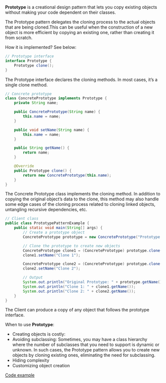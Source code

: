 **Prototype** is a creational design pattern that lets you copy existing objects without making your code dependent on
their classes.

The Prototype pattern delegates the cloning process to the actual objects that are being cloned.This can be useful when the construction of a new object is more efficient by copying an existing one, rather than creating it from scratch.

How it is implemented? See below:

```java
// Prototype interface
interface Prototype {
    Prototype clone();
}
```
The Prototype interface declares the cloning methods. In most cases, it’s a single clone method.

```java
// Concrete prototype
class ConcretePrototype implements Prototype {
    private String name;

    public ConcretePrototype(String name) {
        this.name = name;
    }

    public void setName(String name) {
        this.name = name;
    }

    public String getName() {
        return name;
    }

    @Override
    public Prototype clone() {
        return new ConcretePrototype(this.name);
    }
}
```

The Concrete Prototype class implements the cloning method. In addition to copying the original object’s data to the clone, this method may also handle some edge cases of the cloning process related to cloning linked objects, untangling recursive dependencies, etc.

```java
// Client class
public class PrototypePatternExample {
    public static void main(String[] args) {
        // Create a prototype object
        ConcretePrototype prototype = new ConcretePrototype("Prototype 1");

        // Clone the prototype to create new objects
        ConcretePrototype clone1 = (ConcretePrototype) prototype.clone();
        clone1.setName("Clone 1");

        ConcretePrototype clone2 = (ConcretePrototype) prototype.clone();
        clone2.setName("Clone 2");

        // Output
        System.out.println("Original Prototype: " + prototype.getName());
        System.out.println("Clone 1: " + clone1.getName());
        System.out.println("Clone 2: " + clone2.getName());
    }
}
```
The Client can produce a copy of any object that follows the prototype interface.

When to use **Prototype**:
- Creating objects is costly:
- Avoiding subclassing: Sometimes, you may have a class hierarchy where the number of subclasses that you need to support is dynamic or unknown. In such cases, the Prototype pattern allows you to create new objects by cloning existing ones, eliminating the need for subclassing.
- Hiding complexity
- Customizing object creation

[Code example](/code/DesignPattern/Creational/Prototype/Main.java)